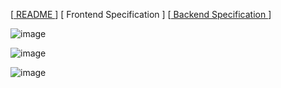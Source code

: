 [[ README ](../README.md "README")]
[ Frontend Specification ]
[[ Backend Specification ](backend.md "Backend Spec")]

![image](https://user-images.githubusercontent.com/654993/194756446-454fc19f-f45e-4aee-8d02-7022b497f75e.png)

![image](https://user-images.githubusercontent.com/654993/197368121-3c6854f0-627f-4131-891a-1a9f2639db5b.png)

![image](https://user-images.githubusercontent.com/654993/194750284-23f1dc46-654c-430e-a511-c93943357893.png)
